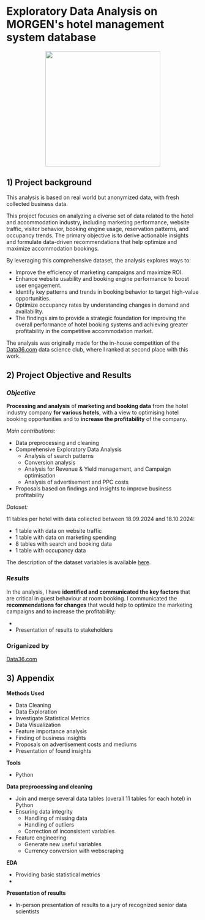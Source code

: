 # Exploratory Data Analysis on MORGEN's hotel management system database

<p align="center">
  <img src="https://www.xongolab.com/wp-content/uploads/2023/09/hotel-management-software-development.png" width="300"/>
</p>

## 1) Project background

This analysis is based on real world but anonymized data, with fresh collected business data.

This project focuses on analyzing a diverse set of data related to the hotel and accommodation industry, including marketing performance, website traffic, visitor behavior, booking engine usage, reservation patterns, and occupancy trends. The primary objective is to derive actionable insights and formulate data-driven recommendations that help optimize and maximize accommodation bookings.

By leveraging this comprehensive dataset, the analysis explores ways to:

- Improve the efficiency of marketing campaigns and maximize ROI.
- Enhance website usability and booking engine performance to boost user engagement.
- Identify key patterns and trends in booking behavior to target high-value opportunities.
- Optimize occupancy rates by understanding changes in demand and availability.
- The findings aim to provide a strategic foundation for improving the overall performance of hotel booking systems and achieving greater profitability in the competitive accommodation market.

The analysis was originally made for the in-house competition of the [Data36.com](https://data36.com) data science club, where I ranked at second place with this work.

## 2) Project Objective and Results

### *Objective*

**Processing and analysis** of **marketing and booking data** from the hotel industry company **for various hotels**, with a view to optimising hotel booking opportunities and to **increase the profitability** of the company.

*Main contributions:*

- Data preprocessing and cleaning
- Comprehensive Exploratory Data Analysis
  - Analysis of search patterns
  - Conversion analysis
  - Analysis for Revenue & Yield management, and Campaign optimisation
  - Analysis of advertisement and PPC costs
- Proposals based on findings and insights to improve business profitability

*Dataset:* 

11 tables per hotel with data collected between 18.09.2024 and 18.10.2024:
- 1 table with data on website traffic
- 1 table with data on marketing spending
- 8 tables with search and booking data
- 1 table with occupancy data 

The description of the dataset variables is available [here](https://github.com/roland045/morgens-hotel-data-analysis/tree/main/data-raw).

### *Results*

In the analysis, I have **identified and communicated the key factors** that are critical in guest behaviour at room booking. I communicated the **recommendations for changes** that would help to optimize the marketing campaigns and to increase the profitability:

- 
- Presentation of results to stakeholders

### Origanized by

[Data36.com](https://data36.com)


## 3) Appendix

**Methods Used**
* Data Cleaning
* Data Exploration
* Investigate Statistical Metrics
* Data Visualization
* Feature importance analysis
* Finding of business insights
* Proposals on advertisement costs and mediums
* Presentation of found insights

**Tools**
* Python

**Data preprocessing and cleaning**

- Join and merge several data tables (overall 11 tables for each hotel) in Python
- Ensuring data integrity
  - Handling of missing data 
  - Handling of outliers
  - Correction of inconsistent variables
- Feature engineering
  - Generate new useful variables
  - Currency conversion with webscraping

**EDA**

- Providing basic statistical metrics
- 

**Presentation of results**

- In-person presentation of results to a jury of recognized senior data scientists
